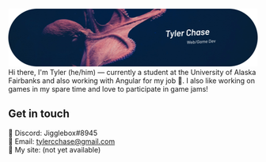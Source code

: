 ![header](https://github.com/tylercchase/tylercchase/blob/master/assets/header.png) 
Hi there, I'm Tyler (he/him) — currently a student at the University of Alaska Fairbanks and also working with Angular for my job :satellite:. I also like working on games in my spare time and love to participate in game jams!

## Get in touch
 :floppy_disk: Discord: Jigglebox#8945 \
 :briefcase: Email: tylercchase@gmail.com \
 :hammer: My site: (not yet available)
